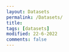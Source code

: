 ```yaml
---
layout: Datasets
permalink: /Datasets/
title: 
tags: [datasets]
modified: 22-6-2022
comments: false
---
```

